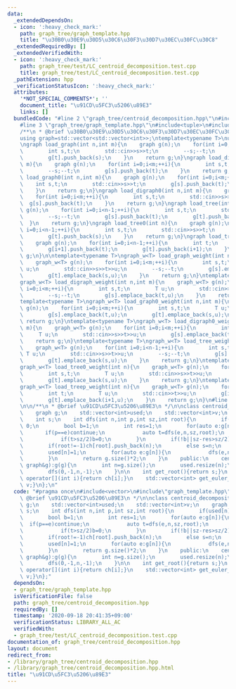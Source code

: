 ```yaml
---
data:
  _extendedDependsOn:
  - icon: ':heavy_check_mark:'
    path: graph_tree/graph_template.hpp
    title: "\u30B0\u30E9\u30D5\u30C6\u30F3\u30D7\u30EC\u30FC\u30C8"
  _extendedRequiredBy: []
  _extendedVerifiedWith:
  - icon: ':heavy_check_mark:'
    path: graph_tree/test/LC_centroid_decomposition.test.cpp
    title: graph_tree/test/LC_centroid_decomposition.test.cpp
  _pathExtension: hpp
  _verificationStatusIcon: ':heavy_check_mark:'
  attributes:
    '*NOT_SPECIAL_COMMENTS*': ''
    document_title: "\u91CD\u5FC3\u5206\u89E3"
    links: []
  bundledCode: "#line 2 \"graph_tree/centroid_decomposition.hpp\"\n#include<vector>\n\
    #line 3 \"graph_tree/graph_template.hpp\"\n#include<tuple>\n#include<iostream>\n\
    /**\n * @brief \u30B0\u30E9\u30D5\u30C6\u30F3\u30D7\u30EC\u30FC\u30C8\n */\n\n\
    using graph=std::vector<std::vector<int>>;\ntemplate<typename T>\nusing graph_w=std::vector<std::vector<std::pair<int,T>>>;\n\
    \ngraph load_graph(int n,int m){\n    graph g(n);\n    for(int i=0;i<m;++i){\n\
    \        int s,t;\n        std::cin>>s>>t;\n        --s;--t;\n        g[s].push_back(t);\n\
    \        g[t].push_back(s);\n    }\n    return g;\n}\ngraph load_digraph(int n,int\
    \ m){\n    graph g(n);\n    for(int i=0;i<m;++i){\n        int s,t;\n        std::cin>>s>>t;\n\
    \        --s;--t;\n        g[s].push_back(t);\n    }\n    return g;\n}\ngraph\
    \ load_graph0(int n,int m){\n    graph g(n);\n    for(int i=0;i<m;++i){\n    \
    \    int s,t;\n        std::cin>>s>>t;\n        g[s].push_back(t);\n        g[t].push_back(s);\n\
    \    }\n    return g;\n}\ngraph load_digraph0(int n,int m){\n    graph g(n);\n\
    \    for(int i=0;i<m;++i){\n        int s,t;\n        std::cin>>s>>t;\n      \
    \  g[s].push_back(t);\n    }\n    return g;\n}\ngraph load_tree(int n){\n    graph\
    \ g(n);\n    for(int i=0;i<n-1;++i){\n        int s,t;\n        std::cin>>s>>t;\n\
    \        --s;--t;\n        g[s].push_back(t);\n        g[t].push_back(s);\n  \
    \  }\n    return g;\n}\ngraph load_tree0(int n){\n    graph g(n);\n    for(int\
    \ i=0;i<n-1;++i){\n        int s,t;\n        std::cin>>s>>t;\n        g[s].push_back(t);\n\
    \        g[t].push_back(s);\n    }\n    return g;\n}\ngraph load_treep(int n){\n\
    \    graph g(n);\n    for(int i=0;i<n-1;++i){\n        int t;\n        std::cin>>t;\n\
    \        g[i+1].push_back(t);\n        g[t].push_back(i+1);\n    }\n    return\
    \ g;\n}\n\ntemplate<typename T>\ngraph_w<T> load_graph_weight(int n,int m){\n\
    \    graph_w<T> g(n);\n    for(int i=0;i<m;++i){\n        int s,t;\n        T\
    \ u;\n        std::cin>>s>>t>>u;\n        --s;--t;\n        g[s].emplace_back(t,u);\n\
    \        g[t].emplace_back(s,u);\n    }\n    return g;\n}\ntemplate<typename T>\n\
    graph_w<T> load_digraph_weight(int n,int m){\n    graph_w<T> g(n);\n    for(int\
    \ i=0;i<m;++i){\n        int s,t;\n        T u;\n        std::cin>>s>>t>>u;\n\
    \        --s;--t;\n        g[s].emplace_back(t,u);\n    }\n    return g;\n}\n\
    template<typename T>\ngraph_w<T> load_graph0_weight(int n,int m){\n    graph_w<T>\
    \ g(n);\n    for(int i=0;i<m;++i){\n        int s,t;\n        T u;\n        std::cin>>s>>t>>u;\n\
    \        g[s].emplace_back(t,u);\n        g[t].emplace_back(s,u);\n    }\n   \
    \ return g;\n}\ntemplate<typename T>\ngraph_w<T> load_digraph0_weight(int n,int\
    \ m){\n    graph_w<T> g(n);\n    for(int i=0;i<m;++i){\n        int s,t;\n   \
    \     T u;\n        std::cin>>s>>t>>u;\n        g[s].emplace_back(t,u);\n    }\n\
    \    return g;\n}\ntemplate<typename T>\ngraph_w<T> load_tree_weight(int n){\n\
    \    graph_w<T> g(n);\n    for(int i=0;i<n-1;++i){\n        int s,t;\n       \
    \ T u;\n        std::cin>>s>>t>>u;\n        --s;--t;\n        g[s].emplace_back(t,u);\n\
    \        g[t].emplace_back(s,u);\n    }\n    return g;\n}\ntemplate<typename T>\n\
    graph_w<T> load_tree0_weight(int n){\n    graph_w<T> g(n);\n    for(int i=0;i<n-1;++i){\n\
    \        int s,t;\n        T u;\n        std::cin>>s>>t>>u;\n        g[s].emplace_back(t,u);\n\
    \        g[t].emplace_back(s,u);\n    }\n    return g;\n}\ntemplate<typename T>\n\
    graph_w<T> load_treep_weight(int n){\n    graph_w<T> g(n);\n    for(int i=0;i<n-1;++i){\n\
    \        int t;\n        T u;\n        std::cin>>t>>u;\n        g[i+1].emplace_back(t,u);\n\
    \        g[t].emplace_back(i+1,u);\n    }\n    return g;\n}\n#line 4 \"graph_tree/centroid_decomposition.hpp\"\
    \n\n/**\n * @brief \u91CD\u5FC3\u5206\u89E3\n */\n\nclass centroid_decomposition{\n\
    \    graph g;\n    std::vector<int>used;\n    std::vector<int>v;\n    graph ch;\n\
    \    int s;\n    int dfs(int n,int p,int sz,int root){\n        if(used[n])return\
    \ 0;\n        bool b=1;\n        int res=1;\n        for(auto e:g[n]){\n     \
    \       if(p==e)continue;\n            auto t=dfs(e,n,sz,root);\n            res+=t;\n\
    \            if(t>sz/2)b=0;\n        }\n        if(!b||sz-res>sz/2)return res;\n\
    \        if(root!=-1)ch[root].push_back(n);\n        else s=n;\n        v.push_back(n);\n\
    \        used[n]=1;\n        for(auto e:g[n]){\n            dfs(e,n,dfs(e,n,g.size()*2,n),n);\n\
    \        }\n        return g.size()*2;\n    }\n    public:\n    centroid_decomposition(const\
    \ graph&g):g(g){\n        int n=g.size();\n        used.resize(n);\n        ch.resize(n);\n\
    \        dfs(0,-1,n,-1);\n    }\n\n    int get_root(){return s;}\n    std::vector<int>\
    \ operator[](int i){return ch[i];}\n    std::vector<int> get_euler_tour(){return\
    \ v;}\n};\n"
  code: "#pragma once\n#include<vector>\n#include\"graph_template.hpp\"\n\n/**\n *\
    \ @brief \u91CD\u5FC3\u5206\u89E3\n */\n\nclass centroid_decomposition{\n    graph\
    \ g;\n    std::vector<int>used;\n    std::vector<int>v;\n    graph ch;\n    int\
    \ s;\n    int dfs(int n,int p,int sz,int root){\n        if(used[n])return 0;\n\
    \        bool b=1;\n        int res=1;\n        for(auto e:g[n]){\n          \
    \  if(p==e)continue;\n            auto t=dfs(e,n,sz,root);\n            res+=t;\n\
    \            if(t>sz/2)b=0;\n        }\n        if(!b||sz-res>sz/2)return res;\n\
    \        if(root!=-1)ch[root].push_back(n);\n        else s=n;\n        v.push_back(n);\n\
    \        used[n]=1;\n        for(auto e:g[n]){\n            dfs(e,n,dfs(e,n,g.size()*2,n),n);\n\
    \        }\n        return g.size()*2;\n    }\n    public:\n    centroid_decomposition(const\
    \ graph&g):g(g){\n        int n=g.size();\n        used.resize(n);\n        ch.resize(n);\n\
    \        dfs(0,-1,n,-1);\n    }\n\n    int get_root(){return s;}\n    std::vector<int>\
    \ operator[](int i){return ch[i];}\n    std::vector<int> get_euler_tour(){return\
    \ v;}\n};"
  dependsOn:
  - graph_tree/graph_template.hpp
  isVerificationFile: false
  path: graph_tree/centroid_decomposition.hpp
  requiredBy: []
  timestamp: '2020-09-18 20:41:35+09:00'
  verificationStatus: LIBRARY_ALL_AC
  verifiedWith:
  - graph_tree/test/LC_centroid_decomposition.test.cpp
documentation_of: graph_tree/centroid_decomposition.hpp
layout: document
redirect_from:
- /library/graph_tree/centroid_decomposition.hpp
- /library/graph_tree/centroid_decomposition.hpp.html
title: "\u91CD\u5FC3\u5206\u89E3"
---
```

